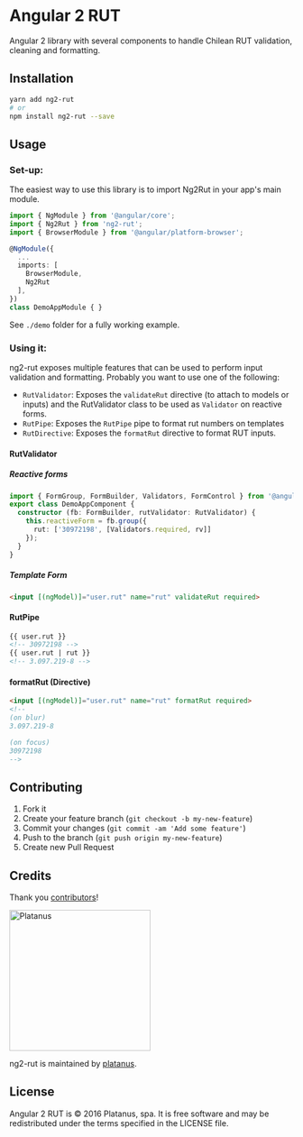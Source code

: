 Angular 2 RUT
=============

Angular 2 library with several components to handle Chilean RUT validation, cleaning and formatting.

## Installation

```bash
yarn add ng2-rut
# or
npm install ng2-rut --save
```

## Usage

### Set-up:

The easiest way to use this library is to import Ng2Rut in your app's main module.

```typescript
import { NgModule } from '@angular/core';
import { Ng2Rut } from 'ng2-rut';
import { BrowserModule } from '@angular/platform-browser';

@NgModule({
  ...
  imports: [
    BrowserModule,
    Ng2Rut
  ],
})
class DemoAppModule { }
```

See `./demo` folder for a fully working example.

### Using it:

ng2-rut exposes multiple features that can be used to perform input validation and formatting. Probably you want to use one of the following:

- `RutValidator`: Exposes the `validateRut` directive (to attach to models or inputs) and the RutValidator class to be used as `Validator` on reactive forms.
- `RutPipe`: Exposes the `RutPipe` pipe to format rut numbers on templates
- `RutDirective`: Exposes the `formatRut` directive to format RUT inputs.

#### RutValidator

##### Reactive forms

```typescript
import { FormGroup, FormBuilder, Validators, FormControl } from '@angular/forms';
export class DemoAppComponent {
  constructor (fb: FormBuilder, rutValidator: RutValidator) {
    this.reactiveForm = fb.group({
      rut: ['30972198', [Validators.required, rv]]
    });
  }
}

```

##### Template Form
```html
<input [(ngModel)]="user.rut" name="rut" validateRut required>
```

#### RutPipe

```html
{{ user.rut }}
<!-- 30972198 -->
{{ user.rut | rut }}
<!-- 3.097.219-8 -->
```

#### formatRut (Directive)
```html
<input [(ngModel)]="user.rut" name="rut" formatRut required>
<!--
(on blur)
3.097.219-8

(on focus)
30972198
-->
```

## Contributing

1. Fork it
2. Create your feature branch (`git checkout -b my-new-feature`)
3. Commit your changes (`git commit -am 'Add some feature'`)
4. Push to the branch (`git push origin my-new-feature`)
5. Create new Pull Request

## Credits

Thank you [contributors](https://github.com/platanus/ng2-rut/graphs/contributors)!

<img src="http://platan.us/gravatar_with_text.png" alt="Platanus" width="250"/>

ng2-rut is maintained by [platanus](http://platan.us).

## License

Angular 2 RUT is © 2016 Platanus, spa. It is free software and may be redistributed under the terms specified in the LICENSE file.
